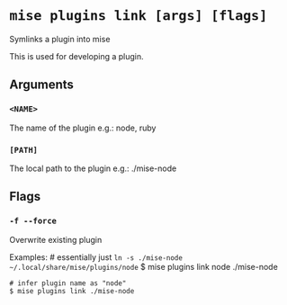 # `mise plugins link [args] [flags]`

Symlinks a plugin into mise

This is used for developing a plugin.

## Arguments

### `<NAME>`

The name of the plugin
e.g.: node, ruby

### `[PATH]`

The local path to the plugin
e.g.: ./mise-node

## Flags

### `-f --force`

Overwrite existing plugin

Examples:
    # essentially just `ln -s ./mise-node ~/.local/share/mise/plugins/node`
    $ mise plugins link node ./mise-node

    # infer plugin name as "node"
    $ mise plugins link ./mise-node
